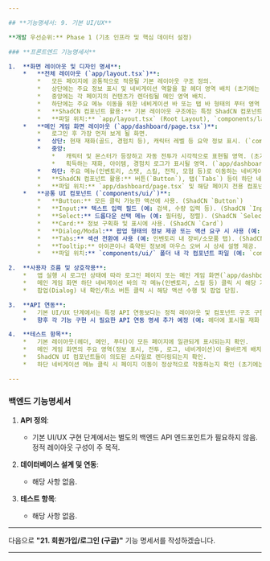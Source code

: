 ```yaml
---

## **기능명세서: 9. 기본 UI/UX**

**개발 우선순위:** Phase 1 (기초 인프라 및 핵심 데이터 설정)

### **프론트엔드 기능명세서**

1.  **화면 레이아웃 및 디자인 명세**:
    *   **전체 레이아웃 (`app/layout.tsx`)**:
        *   모든 페이지에 공통적으로 적용될 기본 레이아웃 구조 정의.
        *   상단에는 주요 정보 표시 및 네비게이션 역할을 할 헤더 영역 배치 (초기에는 비워두거나 간단한 로고만 표시).
        *   중앙에는 각 페이지의 컨텐츠가 렌더링될 메인 영역 배치.
        *   하단에는 주요 메뉴 이동을 위한 네비게이션 바 또는 탭 바 형태의 푸터 영역 배치 (모바일 환경 고려).
        *   **ShadCN 컴포넌트 활용:** 기본 레이아웃 구조에는 특정 ShadCN 컴포넌트가 직접 사용되진 않지만, 내부 요소(버튼, 메뉴 등)에 활용될 예정.
        *   **파일 위치:** `app/layout.tsx` (Root Layout), `components/layout/Header.tsx`, `components/layout/Footer.tsx` (또는 `NavBar.tsx`)
    *   **메인 게임 화면 레이아웃 (`app/dashboard/page.tsx`)**:
        *   로그인 후 가장 먼저 보게 될 화면.
        *   상단: 현재 재화(골드, 경험치 등), 캐릭터 레벨 등 요약 정보 표시. (`components/layout/Header.tsx` 또는 페이지 전용 컴포넌트 `app/dashboard/GameStatusHeader.tsx`)
        *   중앙:
            *   캐릭터 및 몬스터가 등장하고 자동 전투가 시각적으로 표현될 영역. (초기에는 간단한 텍스트나 placeholder 이미지로 대체 가능) (`app/dashboard/BattleScene.tsx`)
            *   획득하는 재화, 아이템, 경험치 로그가 표시될 영역. (`app/dashboard/BattleLog.tsx`)
        *   하단: 주요 메뉴(인벤토리, 스탯, 스킬, 전직, 모험 등)로 이동하는 네비게이션. (`components/layout/Footer.tsx` 또는 `NavBar.tsx`)
        *   **ShadCN 컴포넌트 활용:** 버튼(`Button`), 탭(`Tabs`) 등이 하단 네비게이션에 사용될 수 있음. 정보 표시에 `Card` 컴포넌트 활용 가능.
        *   **파일 위치:** `app/dashboard/page.tsx` 및 해당 페이지 전용 컴포넌트들 (`app/dashboard/`)
    *   **공통 UI 컴포넌트 (`components/ui/`)**:
        *   **Button:** 모든 클릭 가능한 액션에 사용. (ShadCN `Button`)
        *   **Input:** 텍스트 입력 필드 (예: 검색, 수량 입력 등). (ShadCN `Input`)
        *   **Select:** 드롭다운 선택 메뉴 (예: 필터링, 정렬). (ShadCN `Select`)
        *   **Card:** 정보 구획화 및 표시에 사용. (ShadCN `Card`)
        *   **Dialog/Modal:** 팝업 형태의 정보 제공 또는 액션 요구 시 사용 (예: 강화 확인, 전직 확인). (ShadCN `Dialog`)
        *   **Tabs:** 섹션 전환에 사용 (예: 인벤토리 내 장비/소모품 탭). (ShadCN `Tabs`)
        *   **Tooltip:** 아이콘이나 축약된 정보에 마우스 오버 시 상세 설명 제공. (ShadCN `Tooltip`)
        *   **파일 위치:** `components/ui/` 폴더 내 각 컴포넌트 파일 (예: `components/ui/button.tsx`)

2.  **사용자 흐름 및 상호작용**:
    *   앱 실행 시 로그인 상태에 따라 로그인 페이지 또는 메인 게임 화면(`app/dashboard/page.tsx`)으로 라우팅.
    *   메인 게임 화면 하단 네비게이션 바의 각 메뉴(인벤토리, 스킬 등) 클릭 시 해당 기능 페이지로 이동 (Next.js App Router 활용).
    *   팝업(Dialog) 내 확인/취소 버튼 클릭 시 해당 액션 수행 및 팝업 닫힘.

3.  **API 연동**:
    *   기본 UI/UX 단계에서는 특정 API 연동보다는 정적 레이아웃 및 컴포넌트 구조 구현에 집중.
    *   향후 각 기능 구현 시 필요한 API 연동 명세 추가 예정 (예: 헤더에 표시될 재화 정보 로드).

4.  **테스트 항목**:
    *   기본 레이아웃(헤더, 메인, 푸터)이 모든 페이지에 일관되게 표시되는지 확인.
    *   메인 게임 화면의 주요 영역(정보 표시, 전투, 로그, 네비게이션)이 올바르게 배치되는지 확인.
    *   ShadCN UI 컴포넌트들이 의도된 스타일로 렌더링되는지 확인.
    *   하단 네비게이션 메뉴 클릭 시 페이지 이동이 정상적으로 작동하는지 확인 (초기에는 빈 페이지로 이동해도 무방).

---
```


### **백엔드 기능명세서**

1.  **API 정의**:
    *   기본 UI/UX 구현 단계에서는 별도의 백엔드 API 엔드포인트가 필요하지 않음. 정적 레이아웃 구성이 주 목적.

2.  **데이터베이스 설계 및 연동**:
    *   해당 사항 없음.

3.  **테스트 항목**:
    *   해당 사항 없음.

---

다음으로 **"21. 회원가입/로그인 (구글)"** 기능 명세서를 작성하겠습니다.

---
